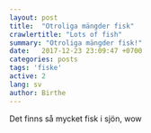 ```yaml
---
layout: post
title:  "Otroliga mängder fisk"
crawlertitle: "Lots of fish"
summary: "Otroliga mängder fisk!"
date:   2017-12-23 23:09:47 +0700
categories: posts
tags: 'fiske'
active: 2
lang: sv
author: Birthe
---
```

Det finns så mycket fisk i sjön, wow 
